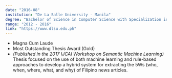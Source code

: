 ```yaml
---
date: "2016-08"
institution: "De La Salle University - Manila"
degree: "Bachelor of Science in Computer Science with Specialization in Software Technology"
range: "2012 - 2016"
link: "https://www.dlsu.edu.ph"
---
```


- Magna Cum Laude
- Most Outstanding Thesis Award (Gold)
- _(Published in the 2017 IJCAI Workshop on Semantic Machine Learning)_ Thesis focused on the use of both machine learning and rule-based approaches to develop a hybrid system for extracting the 5Ws (who, when, where, what, and why) of Filipino news articles.
